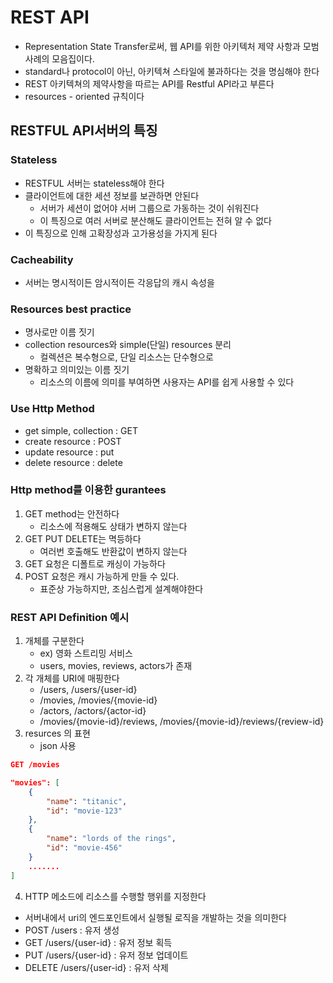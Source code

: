 # REST API

- Representation State Transfer로써, 웹 API를 위한 아키텍처 제약 사항과 모범 사례의 모음집이다.
- standard나 protocol이 아닌, 아키텍쳐 스타일에 불과하다는 것을 명심해야 한다
- REST 아키텍쳐의 제약사항을 따르는 API를 Restful API라고 부른다
- resources - oriented 규칙이다

## RESTFUL API서버의 특징

### Stateless

- RESTFUL 서버는 stateless해야 한다
- 클라이언트에 대한 세션 정보를 보관하면 안된다
  - 서버가 세션이 없어야 서버 그룹으로 가동하는 것이 쉬워진다
  - 이 특징으로 여러 서버로 분산해도 클라이언트는 전혀 알 수 없다
- 이 특징으로 인해 고확장성과 고가용성을 가지게 된다

### Cacheability

- 서버는 명시적이든 암시적이든 각응답의 캐시 속성을

### Resources best practice

- 명사로만 이름 짓기
- collection resources와 simple(단일) resources 분리
  - 컬렉션은 복수형으로, 단일 리소스는 단수형으로
- 명확하고 의미있는 이름 짓기
  - 리소스의 이름에 의미를 부여하면 사용자는 API를 쉽게 사용할 수 있다

### Use Http Method

- get simple, collection : GET
- create resource : POST
- update resource : put
- delete resource : delete

### Http method를 이용한 gurantees

1. GET method는 안전하다
   - 리소스에 적용해도 상태가 변하지 않는다
2. GET PUT DELETE는 멱등하다
   - 여러번 호출해도 반환값이 변하지 않는다
3. GET 요청은 디폴트로 캐싱이 가능하다
4. POST 요청은 캐시 가능하게 만들 수 있다.
   - 표준상 가능하지만, 조심스럽게 설계해야한다

### REST API Definition 예시

1. 개체를 구분한다
   - ex) 영화 스트리밍 서비스
   - users, movies, reviews, actors가 존재
2. 각 개체를 URI에 매핑한다
   - /users, /users/{user-id}
   - /movies, /movies/{movie-id}
   - /actors, /actors/{actor-id}
   - /movies/{movie-id}/reviews, /movies/{movie-id}/reviews/{review-id}
3. resurces 의 표현
   - json 사용

```json
GET /movies

"movies": [
    {
        "name": "titanic",
        "id": "movie-123"
    },
    {
        "name": "lords of the rings",
        "id": "movie-456"
    }
    .......
]

```

4. HTTP 메소드에 리소스를 수행할 행위를 지정한다

- 서버내에서 uri의 엔드포인트에서 실행될 로직을 개발하는 것을 의미한다
- POST /users : 유저 생성
- GET /users/{user-id} : 유저 정보 획득
- PUT /users/{user-id} : 유저 정보 업데이트
- DELETE /users/{user-id} : 유저 삭제